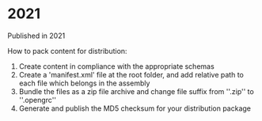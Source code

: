 # 2021
Published in 2021

How to pack content for distribution:
1. Create content in compliance with the appropriate schemas
2. Create a 'manifest.xml' file at the root folder, and add relative path to each file which belongs in the assembly
3. Bundle the files as a zip file archive and change file suffix from ''.zip'' to ''.opengrc''
4. Generate and publish the MD5 checksum for your distribution package
